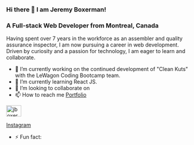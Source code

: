 ### Hi there 👋 I am Jeremy Boxerman! 
### A Full-stack Web Developer from Montreal, Canada
<p>Having spent over 7 years in the workforce as an assembler and quality assurance inspector, I am now
pursuing a career in web development. Driven by curiosity and a passion for technology, I am eager to
learn and collaborate.</p>

- 🔭 I’m currently working on the continued development of "Clean Kuts" with the LeWagon Coding Bootcamp team.
- 🌱 I’m currently learning React JS.
- 👯 I’m looking to collaborate on 
- 📫 How to reach me
<a href="https://www.boxerman.dev/">Portfolio</a>

<a href="https://www.linkedin.com/in/jboxerman/" rel="nofollow"><img align="center" src="https://camo.githubusercontent.com/28bbd2596707954793abeff9eb24d343c1c78b7bf184b90294b4b190c6097a65/68747470733a2f2f63646e2e6a7364656c6976722e6e65742f6e706d2f73696d706c652d69636f6e7340332e302e312f69636f6e732f6c696e6b6564696e2e737667" alt="jboxerman" height="30" width="40" data-canonical-src="https://cdn.jsdelivr.net/npm/simple-icons@3.0.1/icons/linkedin.svg" style="max-width: 100%;" target="_blank"></a>

<a href="https://www.instagram.com/jboxerman/">Instagram</a>

- ⚡ Fun fact: 

<!--
**jboxerman08/jboxerman08** is a ✨ _special_ ✨ repository because its `README.md` (this file) appears on your GitHub profile.

Here are some ideas to get you started:

- 🔭 I’m currently working on ...
- 🌱 I’m currently learning ...
- 👯 I’m looking to collaborate on ...
- 🤔 I’m looking for help with ...
- 💬 Ask me about ...
- 📫 How to reach me: ...
- 😄 Pronouns: ...
- ⚡ Fun fact: ...
-->
